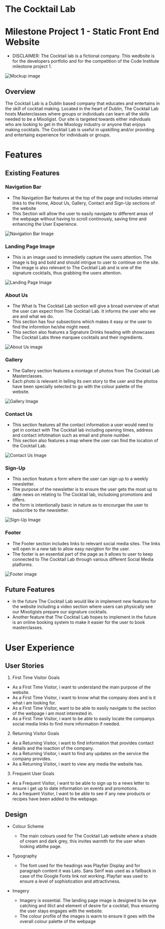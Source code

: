 # The Cocktail Lab 
# Milestone Project 1 - Static Front End Website 

* DISCLAIMER: The Cocktail lab is a fictional company. This wedbsite is for the developers portfolio and for the competition of the Code Institute milestone project 1. 

![Mockup image](assets/images/Screenshot9.png)

## Overview 

The Cocktail Lab is a Dublin based company that educates and entertains in the skill of cocktail making. Located in the heart of Dublin, The Cocktail Lab hosts Masterclasses where groups or individuals can learn all the skills needed to be a Mixoligist. Our site is targeted towards either individuals who are looking to get in the Mixology industry or anyone that enjoys making cocktails. The Cocktail Lab is useful in upskilling and/or providing and entertaing experience for individuals or groups. 

# Features 

## Existing Features

### Navigation Bar

* The Navigation Bar features at the top of the page and includes internal links to the Home, About Us, Gallery, Contact and Sign-Up sections of the website
* This Section will allow the user to easily navigate to different areas of the webpage without having to scroll continously, saving time and enhancing the User Experience.  

![Navigation Bar Image](assets/images/Screenshot1.png) 

### Landing Page Image 

* This is an image used to immedietly capture the users attention. The image is big and bold and should intrigue to user to continue on the site. 
* The image is also relevant to The Cocktail Lab and is one of the signature cocktails, thus grabbing the users attention. 

![Landing Page Image](assets/images/Screenshot2.png) 

### About Us 

* The What Is The Cocktail Lab section will give a broad overview of what the user can expect from The Cocktail Lab. It informs the user who we are and what we do. 
* This section has four subsections which makes it easy or the user to find the informtion he/she might need. 
* This section also features a Signature Drinks heading with showcases The Cocktail Labs three marquee cocktails and their ingredients. 

![About Us image](assets/images/Screenshot3.png)

### Gallery 

* The Gallery section features a montage of photos from The Cocktail Lab Masterclasses. 
* Each photo is relevant in telling its own story to the user and the photos have been specially selected to go with the colour palette of the website. 

![Gallery Image](assets/images/Screenshot5.png)

### Contact Us 

* This section features all the contact information a user would need to get in contact with The Cocktail lab including opening times, address and contact infotmation such as email and phone number. 
* This section also features a map where the user can find the location of the Cocktail Lab. 

![Contact Us Image](assets/images/Screenshot6.png)

### Sign-Up

* This section feature a form where the user can sign up to a weekly newsletter. 
* The purpose of the newsletter is to ensure the user gets the most up to date news on relating to The Cocktail lab, includoing promotions and offers. 
* the form is intentionally basic in nature as to encourgae the user to subscribe to the newsletter. 

![Sign-Up Image](assets/images/Screenshot7.png)  

### Footer

* The Footer section includes links to relevant social media sites. The links will open in a new tab to allow easy navigtion for the user. 
* The footer is an essential part of the page as it allows to user to keep connected to The Cocktail Lab through various different Social Media platforms. 

![Footer image](assets/images/Screenshot8.png) 

## Future Features 

* In the future The Cocktail Lab would like in implement new features for the website including a video section where users can physically see our Mixoligists prepare our signature cocktails. 
* Another feature that The Cocktail Lab hopes to implement in the future is an online booking system to make it easier for the user to book masterclasses. 

# User Experience 

## User Stories 

1. First Time Visitor Goals
* As a First Time Visitor, i want to understand the main purpose of the website. 
* As a First Time Visitor, i want to know what the company does and is it what i am looking for. 
* As a First Time Visitor,  want to be able to easily navigate to the section of the webpage i am most interested in. 
*  As a First Time Visitor, i want to be able to easily locate the companys social media links to find more information if needed. 

2. Returning Visitor Goals 
* As a Returning Visitor, i want to find information that provides contact details and the loaction of the company. 
* As a Returning Visitor, i want to find any updates on the service the company provides. 
* As a Returning Visitor, i want to view any media the website has. 

3. Frequent User Goals
* As a Frequent Visitor, i want to be able to sign up to a news letter to ensure i get up to date information on events and promotions. 
* As a frequent Visitor, I want to be able to see if any new products or recipes have been added to the webpage. 

## Design 

* Colour Scheme
  - The main colours used for The Cocktail Lab website where a shade of cream and dark grey, this invites warmth for the user when looking atbthe page. 

* Typography
  - The font used for the headings was Playfair Display and for paragraph content it was Lato. Sans Serif was used as a fallback in case of the Google Fonts link not working. Playfair was used to ensure a level of sophistication and attractivness. 

* Imagery
    - Imagery is essential. The landing page image is designed to be eye catching and illict and element of desire for a cocktail, thus ensuring the user stays engages with the website. 
    - The colour profile of the images is warm to ensure it goes with the overall colour palette of the webpage







